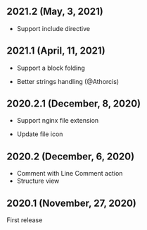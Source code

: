 ## 2021.2 (May, 3, 2021)
+ Support include directive

## 2021.1 (April, 11, 2021)

+ Support a block folding
* Better strings handling (@Athorcis)

## 2020.2.1 (December, 8, 2020)

+ Support nginx file extension
* Update file icon

## 2020.2 (December, 6, 2020)

+ Comment with Line Comment action
+ Structure view

## 2020.1 (November, 27, 2020)

First release
